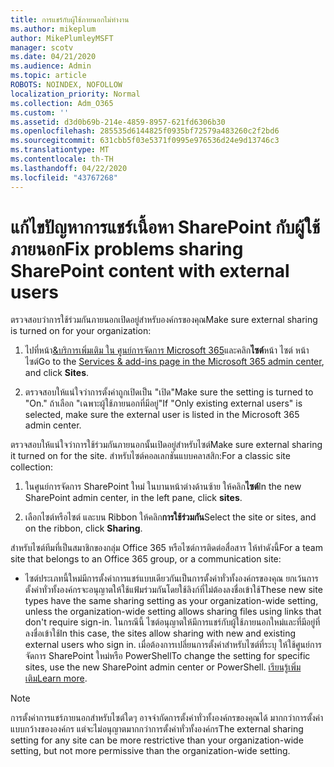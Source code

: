 ```yaml
---
title: การแชร์กับผู้ใช้ภายนอกไม่ทํางาน
ms.author: mikeplum
author: MikePlumleyMSFT
manager: scotv
ms.date: 04/21/2020
ms.audience: Admin
ms.topic: article
ROBOTS: NOINDEX, NOFOLLOW
localization_priority: Normal
ms.collection: Adm_O365
ms.custom: ''
ms.assetid: d3d0b69b-214e-4859-8957-621fd6306b30
ms.openlocfilehash: 285535d6144825f0935bf72579a483260c2f2bd6
ms.sourcegitcommit: 631cbb5f03e5371f0995e976536d24e9d13746c3
ms.translationtype: MT
ms.contentlocale: th-TH
ms.lasthandoff: 04/22/2020
ms.locfileid: "43767268"
---
```

# <a name="fix-problems-sharing-sharepoint-content-with-external-users"></a><span data-ttu-id="360b2-102">แก้ไขปัญหาการแชร์เนื้อหา SharePoint กับผู้ใช้ภายนอก</span><span class="sxs-lookup"><span data-stu-id="360b2-102">Fix problems sharing SharePoint content with external users</span></span>

<span data-ttu-id="360b2-103">ตรวจสอบว่าการใช้ร่วมกันภายนอกเปิดอยู่สําหรับองค์กรของคุณ</span><span class="sxs-lookup"><span data-stu-id="360b2-103">Make sure external sharing is turned on for your organization:</span></span>
  
1. <span data-ttu-id="360b2-104">ไปที่หน้า[&amp;บริการเพิ่มเติม ใน ศูนย์การจัดการ Microsoft 365](https://portal.office.com/adminportal/home#/Settings/ServicesAndAddIns)และคลิก**ไซต์**หน้า ไซต์ หน้า ไซต์</span><span class="sxs-lookup"><span data-stu-id="360b2-104">Go to the [Services &amp; add-ins page in the Microsoft 365 admin center](https://portal.office.com/adminportal/home#/Settings/ServicesAndAddIns), and click **Sites**.</span></span>
    
2. <span data-ttu-id="360b2-105">ตรวจสอบให้แน่ใจว่าการตั้งค่าถูกเปิดเป็น "เปิด"</span><span class="sxs-lookup"><span data-stu-id="360b2-105">Make sure the setting is turned to "On."</span></span> <span data-ttu-id="360b2-106">ถ้าเลือก "เฉพาะผู้ใช้ภายนอกที่มีอยู่"</span><span class="sxs-lookup"><span data-stu-id="360b2-106">If "Only existing external users" is selected, make sure the external user is listed in the Microsoft 365 admin center.</span></span>
    
<span data-ttu-id="360b2-107">ตรวจสอบให้แน่ใจว่าการใช้ร่วมกันภายนอกนั้นเปิดอยู่สําหรับไซต์</span><span class="sxs-lookup"><span data-stu-id="360b2-107">Make sure external sharing it turned on for the site.</span></span> <span data-ttu-id="360b2-108">สําหรับไซต์คอลเลกชันแบบคลาสสิก:</span><span class="sxs-lookup"><span data-stu-id="360b2-108">For a classic site collection:</span></span>
  
1. <span data-ttu-id="360b2-109">ในศูนย์การจัดการ SharePoint ใหม่ ในบานหน้าต่างด้านซ้าย ให้คลิก**ไซต์**</span><span class="sxs-lookup"><span data-stu-id="360b2-109">In the new SharePoint admin center, in the left pane, click **sites**.</span></span>
    
2. <span data-ttu-id="360b2-110">เลือกไซต์หรือไซต์ และบน Ribbon ให้คลิก**การใช้ร่วมกัน**</span><span class="sxs-lookup"><span data-stu-id="360b2-110">Select the site or sites, and on the ribbon, click **Sharing**.</span></span>
    
<span data-ttu-id="360b2-111">สําหรับไซต์ทีมที่เป็นสมาชิกของกลุ่ม Office 365 หรือไซต์การติดต่อสื่อสาร ให้ทําดังนี้</span><span class="sxs-lookup"><span data-stu-id="360b2-111">For a team site that belongs to an Office 365 group, or a communication site:</span></span>
  
- <span data-ttu-id="360b2-112">ไซต์ประเภทนี้ใหม่มีการตั้งค่าการแชร์แบบเดียวกันเป็นการตั้งค่าทั่วทั้งองค์กรของคุณ ยกเว้นการตั้งค่าทั่วทั้งองค์กรจะอนุญาตให้ใช้แฟ้มร่วมกันโดยใช้ลิงก์ที่ไม่ต้องลงชื่อเข้าใช้</span><span class="sxs-lookup"><span data-stu-id="360b2-112">These new site types have the same sharing setting as your organization-wide setting, unless the organization-wide setting allows sharing files using links that don't require sign-in.</span></span> <span data-ttu-id="360b2-113">ในกรณีนี้ ไซต์อนุญาตให้มีการแชร์กับผู้ใช้ภายนอกใหม่และที่มีอยู่ที่ลงชื่อเข้าใช้</span><span class="sxs-lookup"><span data-stu-id="360b2-113">In this case, the sites allow sharing with new and existing external users who sign in.</span></span> <span data-ttu-id="360b2-114">เมื่อต้องการเปลี่ยนการตั้งค่าสําหรับไซต์ที่ระบุ ให้ใช้ศูนย์การจัดการ SharePoint ใหม่หรือ PowerShell</span><span class="sxs-lookup"><span data-stu-id="360b2-114">To change the setting for specific sites, use the new SharePoint admin center or PowerShell.</span></span> <span data-ttu-id="360b2-115">[เรียนรู้เพิ่มเติม](https://go.microsoft.com/fwlink/?linkid=871863)</span><span class="sxs-lookup"><span data-stu-id="360b2-115">[Learn more](https://go.microsoft.com/fwlink/?linkid=871863).</span></span>
    
> [!NOTE]
> <span data-ttu-id="360b2-116">การตั้งค่าการแชร์ภายนอกสําหรับไซต์ใดๆ อาจจํากัดการตั้งค่าทั่วทั้งองค์กรของคุณได้ มากกว่าการตั้งค่าแบบกว้างขององค์กร แต่จะไม่อนุญาตมากกว่าการตั้งค่าทั่วทั้งองค์กร</span><span class="sxs-lookup"><span data-stu-id="360b2-116">The external sharing setting for any site can be more restrictive than your organization-wide setting, but not more permissive than the organization-wide setting.</span></span> 
  

